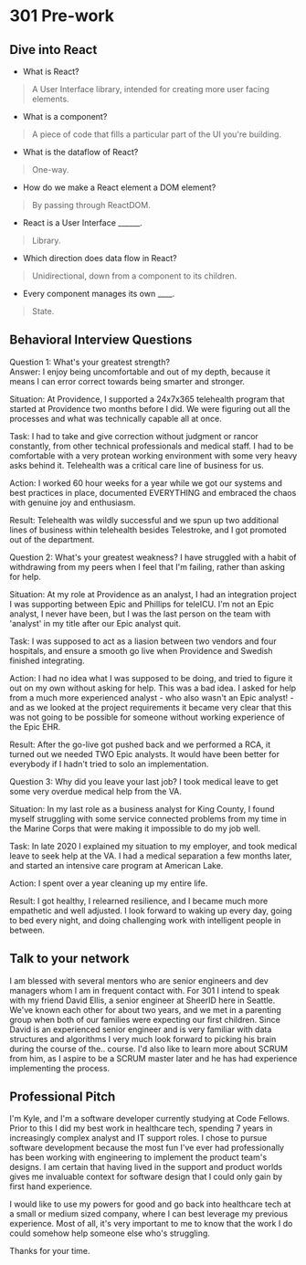 # 301 Pre-work



## Dive into React

- What is React?

> A User Interface library, intended for creating more user facing elements.

- What is a component?

> A piece of code that fills a particular part of the UI you're building.

- What is the dataflow of React?

> One-way.

- How do we make a React element a DOM element?

> By passing through ReactDOM.

- React is a User Interface ______.

> Library.

- Which direction does data flow in React?

> Unidirectional, down from a component to its children.

- Every component manages its own ____.

> State.


## Behavioral Interview Questions

Question 1: What's your greatest strength?  
Answer: I enjoy being uncomfortable and out of my depth, because it means I can error correct towards being smarter and stronger.

Situation: At Providence, I supported a 24x7x365 telehealth program that started at Providence two months before I did.  We were figuring out all the processes and what was technically capable all at once.

Task: I had to take and give correction without judgment or rancor constantly, from other technical professionals and medical staff.  I had to be comfortable with a very protean working environment with some very heavy asks behind it.  Telehealth was a critical care line of business for us.

Action: I worked 60 hour weeks for a year while we got our systems and best practices in place, documented EVERYTHING and embraced the chaos with genuine joy and enthusiasm.  

Result: Telehealth was wildly successful and we spun up two additional lines of business within telehealth besides Telestroke, and I got promoted out of the department.

 

Question 2: What's your greatest weakness?
I have struggled with a habit of withdrawing from my peers when I feel that I'm failing, rather than asking for help.

Situation: At my role at Providence as an analyst, I had an integration project I was supporting between Epic and Phillips for teleICU.  I'm not an Epic analyst, I never have been, but I was the last person on the team with 'analyst' in my title after our Epic analyst quit.

Task: I was supposed to act as a liasion between two vendors and four hospitals, and ensure a smooth go live when Providence and Swedish finished integrating.

Action: I had no idea what I was supposed to be doing, and tried to figure it out on my own without asking for help.  This was a bad idea.  I asked for help from a much more experienced analyst - who also wasn't an Epic analyst! - and as we looked at the project requirements it became very clear that this was not going to be possible for someone without working experience of the Epic EHR.

Result: After the go-live got pushed back and we performed a RCA, it turned out we needed TWO Epic analysts.  It would have been better for everybody if I hadn't tried to solo an implementation.

 

Question 3: Why did you leave your last job?
I took medical leave to get some very overdue medical help from the VA.

Situation: In my last role as a business analyst for King County, I found myself struggling with some service connected problems from my time in the Marine Corps that were making it impossible to do my job well.

Task: In late 2020 I explained my situation to my employer, and took medical leave to seek help at the VA.  I had a medical separation a few months later, and started an intensive care program at American Lake.

Action: I spent over a year cleaning up my entire life.

Result: I got healthy, I relearned resilience, and I became much more empathetic and well adjusted.  I look forward to waking up every day, going to bed every night, and doing challenging work with intelligent people in between.


## Talk to your network

I am blessed with several mentors who are senior engineers and dev managers whom I am in frequent contact with.  For 301 I intend to speak with my friend David Ellis, a senior engineer at SheerID here in Seattle.  We've known each other for about two years, and we met in a parenting group when both of our families were expecting our first children.  Since David is an experienced senior engineer and is very familiar with data structures and algorithms I very much look forward to picking his brain during the course of the.. course.  I'd also like to learn more about SCRUM from him, as I aspire to be a SCRUM master later and he has had experience implementing the process.

## Professional Pitch

I'm Kyle, and I'm a software developer currently studying at Code Fellows.  Prior to this I did my best work in healthcare tech, spending 7 years in increasingly complex analyst and IT support roles.  I chose to pursue software development because the most fun I've ever had professionally has been working with engineering to implement the product team's designs.  I am certain that having lived in the support and product worlds gives me invaluable context for software design that I could only gain by first hand experience.  

I would like to use my powers for good and go back into healthcare tech at a small or medium sized company, where I can best leverage my previous experience.  Most of all, it's very important to me to know that the work I do could somehow help someone else who's struggling.  

Thanks for your time.